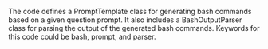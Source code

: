The code defines a PromptTemplate class for generating bash commands based on a given question prompt. It also includes a BashOutputParser class for parsing the output of the generated bash commands. Keywords for this code could be bash, prompt, and parser.

